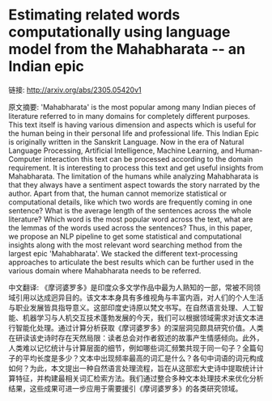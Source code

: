 # Estimating related words computationally using language model from the Mahabharata -- an Indian epic

链接: http://arxiv.org/abs/2305.05420v1

原文摘要:
'Mahabharata' is the most popular among many Indian pieces of literature
referred to in many domains for completely different purposes. This text itself
is having various dimension and aspects which is useful for the human being in
their personal life and professional life. This Indian Epic is originally
written in the Sanskrit Language. Now in the era of Natural Language
Processing, Artificial Intelligence, Machine Learning, and Human-Computer
interaction this text can be processed according to the domain requirement. It
is interesting to process this text and get useful insights from Mahabharata.
The limitation of the humans while analyzing Mahabharata is that they always
have a sentiment aspect towards the story narrated by the author. Apart from
that, the human cannot memorize statistical or computational details, like
which two words are frequently coming in one sentence? What is the average
length of the sentences across the whole literature? Which word is the most
popular word across the text, what are the lemmas of the words used across the
sentences? Thus, in this paper, we propose an NLP pipeline to get some
statistical and computational insights along with the most relevant word
searching method from the largest epic 'Mahabharata'. We stacked the different
text-processing approaches to articulate the best results which can be further
used in the various domain where Mahabharata needs to be referred.

中文翻译:
《摩诃婆罗多》是印度众多文学作品中最为人熟知的一部，常被不同领域引用以达成迥异目的。该文本本身具有多维视角与丰富内涵，对人们的个人生活与职业发展皆具指导意义。这部印度史诗原以梵文书写。在自然语言处理、人工智能、机器学习与人机交互技术蓬勃发展的今天，我们可以根据领域需求对该文本进行智能化处理。通过计算分析获取《摩诃婆罗多》的深层洞见颇具研究价值。人类在研读该史诗时存在天然局限：读者总会对作者叙述的故事产生情感倾向。此外，人类难以记忆统计与计算层面的细节，例如哪些词汇频繁共现于同一句子？全篇句子的平均长度是多少？文本中出现频率最高的词汇是什么？各句中词语的词元构成如何？为此，本文提出一种自然语言处理流程，旨在从这部宏大史诗中提取统计计算特征，并构建最相关词汇检索方法。我们通过整合多种文本处理技术来优化分析结果，这些成果可进一步应用于需要援引《摩诃婆罗多》的各类研究领域。

